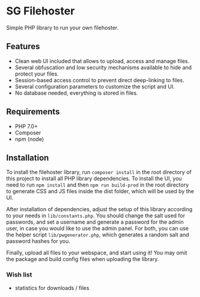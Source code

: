 # SG Filehoster
Simple PHP library to run your own filehoster.

## Features
- Clean web UI included that allows to upload, access and manage files.
- Several obfuscation and low security mechanisms available to hide and protect your files.
- Session-based access control to prevent direct deep-linking to files.
- Several configuration parameters to customize the script and UI.
- No database needed, everything is stored in files.

## Requirements
- PHP 7.0+
- Composer
- npm (node)

## Installation
To install the filehoster library, run `composer install` in the root directory of this project to install all PHP library dependencies.
To install the UI, you need to run `npm install` and then `npm run build-prod` in the root directory to generate CSS and JS files inside the dist folder, which will be used by the UI.

After installation of dependencies, adjust the setup of this library according to your needs in `lib/constants.php`. You should change the salt used for passwords, and set a username and generate a password for the admin user, in case you would like to use the admin panel.
For both, you can use the helper script `lib/pwgenerator.php`, which generates a random salt and password hashes for you.

Finally, upload all files to your webspace, and start using it! You may omit the package and build config files when uploading the library.

### Wish list
- statistics for downloads / files

